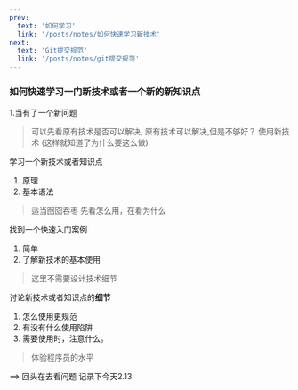 ```yaml
---
prev: 
  text: '如何学习'
  link: '/posts/notes/如何快速学习新技术'
next: 
  text: 'Git提交规范'
  link: '/posts/notes/git提交规范'
---
```


### 如何快速学习一门新技术或者一个新的新知识点
1.当有了一个新问题
> 可以先看原有技术是否可以解决,
> 原有技术可以解决,但是不够好？ 使用新技术 (这样就知道了为什么要这么做)

学习一个新技术或者知识点
1. 原理
2. 基本语法
> 适当囫囵吞枣
> 先看怎么用，在看为什么


找到一个快速入门案例
1. 简单
2. 了解新技术的基本使用
>这里不需要设计技术细节

讨论新技术或者知识点的**细节**
1. 怎么使用更规范
2. 有没有什么使用陷阱
3. 需要使用时，注意什么。
> 体验程序员的水平

==> 回头在去看问题
记录下今天2.13
